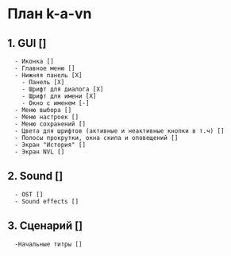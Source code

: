 # План k-a-vn
## 1. GUI []
      - Иконка []
      - Главное меню []
      - Нижняя панель [Х]
        - Панель [X]
        - Шрифт для диалога [X]
        - Шрифт для имени [X]
        - Окно с именем [-]
      - Меню выбора []  
      - Меню настроек []
      - Меню сохранений []
      - Цвета для шрифтов (активные и неактивные кнопки в т.ч) []
      - Полосы прокрутки, окна скипа и оповещений []
      - Экран "История" []
      - Экран NVL []
## 2. Sound []
      - OST []
      - Sound effects []
## 3. Сценарий []
      -Начальные титры []
      
      
